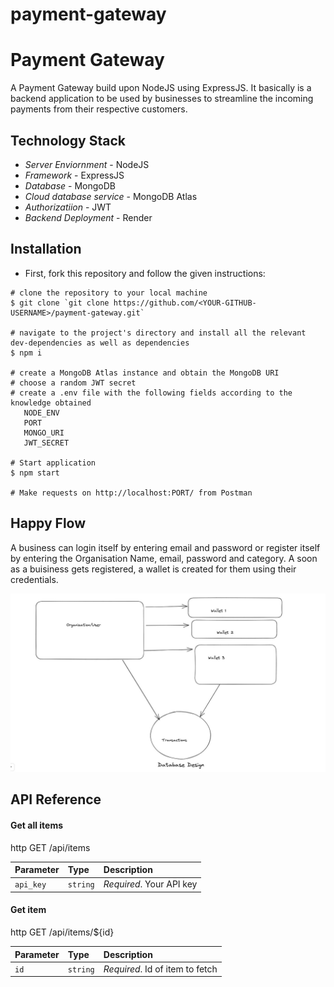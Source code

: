 # payment-gateway
 # Payment Gateway

A Payment Gateway build upon NodeJS using ExpressJS. It basically is a backend application to be used by businesses to streamline the incoming payments from their respective customers.

## Technology Stack
- *Server Enviornment* - NodeJS
- *Framework* - ExpressJS
- *Database* - MongoDB
- *Cloud database service* - MongoDB Atlas
- *Authorizatiion* - JWT
- *Backend Deployment* - Render


## Installation

- First, fork this repository and follow the given instructions:

```
# clone the repository to your local machine
$ git clone `git clone https://github.com/<YOUR-GITHUB-USERNAME>/payment-gateway.git`

# navigate to the project's directory and install all the relevant dev-dependencies as well as dependencies
$ npm i

# create a MongoDB Atlas instance and obtain the MongoDB URI
# choose a random JWT secret
# create a .env file with the following fields according to the knowledge obtained
   NODE_ENV 
   PORT 
   MONGO_URI 
   JWT_SECRET 
   
# Start application
$ npm start

# Make requests on http://localhost:PORT/ from Postman
```

## Happy Flow
A business can login itself by entering email and password or register itself by entering the Organisation Name, email, password and category. A soon as a buisiness gets registered, a wallet is created for them using their credentials.

![Database design diagram](https://github.com/0xVegeta/payment-gateway/raw/main/Database%20design.jpeg)


## API Reference

#### Get all items

http
  GET /api/items


| Parameter | Type     | Description                |
| :-------- | :------- | :------------------------- |
| `api_key` | `string` | *Required*. Your API key |

#### Get item

http
  GET /api/items/${id}


| Parameter | Type     | Description                       |
| :-------- | :------- | :-------------------------------- |
| `id`      | `string` | *Required*. Id of item to fetch |

